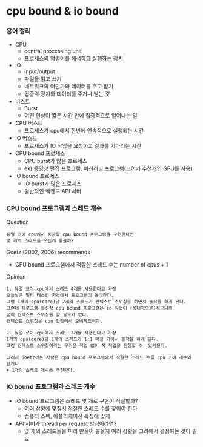 # cpu bound & io bound

### 용어 정리 

- CPU
  - central processing unit
  - 프로세스의 명렁어를 해석하고 실행하는 장치
- IO
  - input/output
  - 파일을 읽고 쓰기 
  - 네트워크의 어딘가와 데이터를 주고 받기 
  - 입출력 장치와 데이터를 주거나 받는 것
- 버스트
  - Burst
  - 어떤 현상이 짧은 시간 안에 집중적으로 일어나는 일
- CPU 버스트 
  - 프로세스가 cpu에서 한번에 연속적으로 실행되는 시간 
- IO 버스트
  - 프로세스가 IO 작업을 요청하고 결과를 기다리는 시간 
- CPU bound 프로세스
  - CPU burst가 많은 프로세스 
  - ex) 동영상 편집 프로그램, 머신러닝 프로그램(코어가 수천개인 GPU를 사용)
- IO bound 프로세스
  - IO burst가 많은 프로세스 
  - 일반적인 벡엔드 API 서버 

### CPU bound 프로그램과 스레드 개수 

Question
```text
듀얼 코어 cpu에서 동작할 cpu bound 프로그램을 구현한다면 
몇 개의 스레드를 쓰는게 좋을까?
```

Goetz (2002, 2006) recommends
- CPU bound 프로그램에서 적절한 스레드 수는 number of cpus + 1

Opinion
```text
1. 듀얼 코어 cpu에서 스레드 4개를 사용한다고 가정 
오늘날은 멀티 태스킹 환경에서 프로그램이 돌아간다. 
그럼 1개의 cpu(core)당 2개의 스레드가 컨텍스트 스위칭을 하면서 동작을 하게 된다.  
그런데 프로그램 특성상 cpu bound 프로그램은 io 작업이 (상대적으로)적으니까
굳이 컨텍스트 스위칭을 할 필요가 없다.
컨텍스트 스위칭은 cpu 입장에서 오버헤드이다. 

2. 듀얼 코어 cpu에서 스레드 2개를 사용한다고 가정 
1개의 cpu(core)당 1개의 스레드가 1:1 매칭 되어서 동작을 하게 된다.
그럼 컨텍스트 스위칭이라는 무거운 작업 없이 쭉 작업을 진행할 수  있게된다. 
  
그래서 Goetz라는 사람은 cpu bound 프로그램에서 적절한 스레드 수를 cpu 코어 개수와 같거나
+ 1개의 스레드 개수를 추천한다. 
```

### IO bound 프로그램과 스레드 개수 

- IO bound 프로그램은 스레드 몇 개로 구현이 적절할까? 
  - 여러 상황에 맞춰서 적절한 스레드 수를 찾아야 한다
  - 컴퓨터 스펙, 애플리케이션 특징에 맞게 
- API 서버가 thread per request 방식이라면?
  - 몇 개의 스레드들을 미리 만들어 놓을지 여러 상황을 고려해서 결정하는 것이 필요